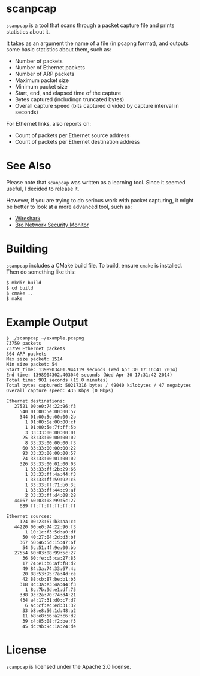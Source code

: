 scanpcap
========

`scanpcap` is a tool that scans through a packet capture file and prints
statistics about it.

It takes as an argument the name of a file (in pcapng format), and outputs
some basic statistics about them, such as:

 - Number of packets
 - Number of Ethernet packets
 - Number of ARP packets
 - Maximum packet size
 - Minimum packet size
 - Start, end, and elapsed time of the capture
 - Bytes captured (includingn truncated bytes)
 - Overall capture speed (bits captured divided by capture interval in seconds)

For Ethernet links, also reports on:
 - Count of packets per Ethernet source address
 - Count of packets per Ethernet destination address

See Also
========

Please note that `scanpcap` was written as a learning tool. Since it seemed
useful, I decided to release it.

However, if you are trying to do serious work with packet capturing, it
might be better to look at a more advanced tool, such as:

 - [Wireshark](http://www.wireshark.oerg/)
 - [Bro Network Security Monitor](http://www.bro.org/)

Building
========

`scanpcap` includes a CMake build file. To build, ensure `cmake` is installed.
Then do something like this:

    $ mkdir build
    $ cd build
    $ cmake ..
    $ make

Example Output
==============

    $ ./scanpcap ~/example.pcapng
    73759 packets
    73759 Ethernet packets
    364 ARP packets
    Max size packet: 1514
    Min size packet: 54
    Start time: 1398903401.944119 seconds (Wed Apr 30 17:16:41 2014)
    End time: 1398904302.403040 seconds (Wed Apr 30 17:31:42 2014)
    Total time: 901 seconds (15.0 minutes)
    Total bytes captured: 50217316 bytes / 49040 kilobytes / 47 megabytes
    Overall capture speed: 435 Kbps (0 Mbps)

    Ethernet destinations:
       27521 00:e0:74:22:96:f3
         540 01:00:5e:00:00:57
         344 01:00:5e:00:00:2b
           1 01:00:5e:00:00:cf
           1 01:00:5e:7f:ff:5b
           3 33:33:00:00:00:01
          25 33:33:00:00:00:02
           8 33:33:00:00:00:f3
          60 33:33:00:00:00:22
          93 33:33:00:00:00:57
          74 33:33:00:01:00:02
         326 33:33:00:01:00:03
           1 33:33:ff:2b:29:66
           1 33:33:ff:4a:44:f3
           1 33:33:ff:59:92:c5
           1 33:33:ff:71:b6:3c
           1 33:33:ff:44:c9:af
           2 33:33:ff:d4:08:28
       44067 60:03:08:99:5c:27
         689 ff:ff:ff:ff:ff:ff

    Ethernet sources:
         124 00:23:67:b3:aa:cc
       44220 00:e0:74:22:96:f3
           1 10:1c:f3:5d:a0:df
          50 40:27:04:2d:d3:bf
         367 50:46:5d:15:47:6f
          54 5c:51:4f:9e:00:bb
       27554 60:03:08:99:5c:27
          36 60:fe:c5:ca:27:85
          17 74:e1:b6:af:f8:d2
          49 84:3a:74:33:67:4c
          20 88:53:95:7a:4d:ce
          42 88:cb:87:be:b1:b3
         318 8c:3a:e3:4a:44:f3
           1 8c:7b:9d:e1:df:75
         338 9c:2a:70:74:d4:21
         434 a4:17:31:d0:c7:d7
           6 ac:cf:ec:ed:31:32
          33 b8:e8:56:1d:48:a2
          11 b8:e8:56:a2:c6:d2
          39 c4:85:08:f2:be:f3
          45 dc:9b:9c:1a:24:de

License
=======

`scanpcap` is licensed under the Apache 2.0 license.
